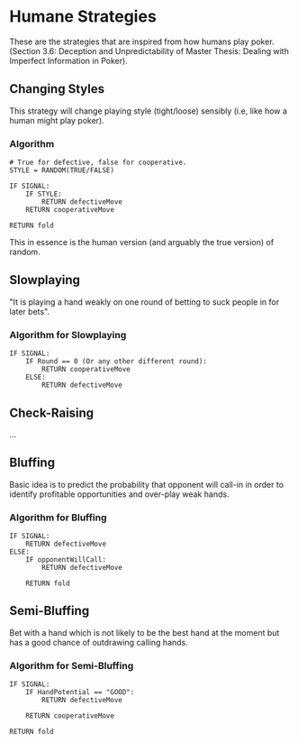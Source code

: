 # Humane Strategies

These are the strategies that are inspired from how humans play poker. (Section 3.6: Deception and Unpredictability of Master Thesis: Dealing with Imperfect Information in Poker).

## Changing Styles

This strategy will change playing style (tight/loose) sensibly (i.e, like how a human might play poker).

### Algorithm

```algorithm
# True for defective, false for cooperative.
STYLE = RANDOM(TRUE/FALSE)

IF SIGNAL:
    IF STYLE:
        RETURN defectiveMove
    RETURN cooperativeMove

RETURN fold
```

This in essence is the human version (and arguably the true version) of random.

## Slowplaying

"It is playing a hand weakly on one round of betting to suck people in for later bets".

### Algorithm for Slowplaying

```algorithm
IF SIGNAL:
    IF Round == 0 (Or any other different round):
        RETURN cooperativeMove
    ELSE:
        RETURN defectiveMove
```

## Check-Raising

...

## Bluffing

Basic idea is to predict the probability that opponent will call-in in order to identify profitable opportunities and over-play weak hands.

### Algorithm for Bluffing

```algorithm
IF SIGNAL:
    RETURN defectiveMove
ELSE:
    IF opponentWillCall:
        RETURN defectiveMove

    RETURN fold
```

## Semi-Bluffing

Bet with a hand which is not likely to be the best hand at the moment but has a good chance of outdrawing calling hands.

### Algorithm for Semi-Bluffing

```algorithm
IF SIGNAL:
    IF HandPotential == "GOOD":
        RETURN defectiveMove

    RETURN cooperativeMove

RETURN fold
```
